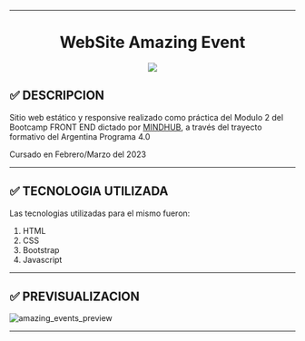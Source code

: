 ___
<h1 align="center">  WebSite Amazing Event</h1>

<p align="center">
   <img src="https://img.shields.io/badge/STATUS-EN%20DESAROLLO-green">
</p>

##	:white_check_mark: DESCRIPCION

Sitio web estático y responsive realizado como práctica del Modulo 2 del Bootcamp FRONT END dictado por [MINDHUB](https://mindhubweb.com/ "WEB DE MINDHUB"), a través del trayecto formativo del Argentina Programa 4.0

Cursado en Febrero/Marzo del 2023
___
##	:white_check_mark: TECNOLOGIA UTILIZADA

Las tecnologias utilizadas para el mismo fueron:

1. HTML
2. CSS
3. Bootstrap
4. Javascript
___
##	:white_check_mark: PREVISUALIZACION

![amazing_events_preview](https://user-images.githubusercontent.com/97200944/222548275-06fe43b2-8f63-4f3f-8d1f-c25a699038ab.png)

___

